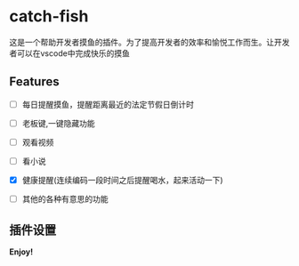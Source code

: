 # catch-fish

这是一个帮助开发者摸鱼的插件。为了提高开发者的效率和愉悦工作而生。让开发者可以在vscode中完成快乐的摸鱼

## Features
- [ ] 每日提醒摸鱼，提醒距离最近的法定节假日倒计时
- [ ] 老板键,一键隐藏功能
- [ ] 观看视频
- [ ] 看小说
- [x] 健康提醒(连续编码一段时间之后提醒喝水，起来活动一下)
- [ ] 其他的各种有意思的功能


## 插件设置




**Enjoy!**
